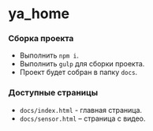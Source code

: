 # ya_home

### Сборка проекта

- Выполнить `npm i`.
- Выполнить `gulp` для сборки проекта.
- Проект будет собран в папку `docs`. 

### Доступные страницы

- `docs/index.html` - главная страница.
- `docs/sensor.html` – страница с видео.
